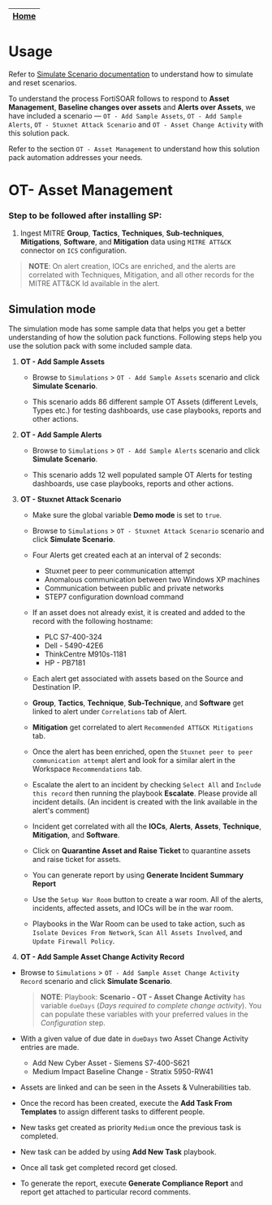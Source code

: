 | [Home](../README.md) |
| -------------------- |

# Usage

Refer to [Simulate Scenario documentation](https://github.com/fortinet-fortisoar/solution-pack-soc-simulator/blob/develop/docs/usage.md) to understand how to simulate and reset scenarios.

To understand the process FortiSOAR follows to respond to **Asset Management**, **Baseline changes over assets** and **Alerts over Assets**, we have included a scenario &mdash; `OT - Add Sample Assets`, `OT - Add Sample Alerts`, `OT - Stuxnet Attack Scenario` and `OT - Asset Change Activity` with this solution pack. 

Refer to the section `OT - Asset Management` to understand how this solution pack automation addresses your needs.

# OT- Asset Management

### Step to be followed after installing SP:

1. Ingest MITRE **Group**, **Tactics**, **Techniques**, **Sub-techniques**, **Mitigations**, **Software**, and **Mitigation** data using `MITRE ATT&CK` connector on `ICS` configuration.

> **NOTE**: On alert creation, IOCs are enriched, and the alerts are correlated with Techniques, Mitigation, and all other records for the MITRE ATT&CK Id available in the alert.

## Simulation mode

The simulation mode has some sample data that helps you get a better understanding of how the solution pack functions. Following steps help you use the solution pack with some included sample data.

1. **OT - Add Sample Assets**

    - Browse to `Simulations` > `OT - Add Sample Assets` scenario and click **Simulate Scenario**.

    - This scenario adds 86 different sample OT Assets (different Levels, Types etc.) for testing dashboards, use case playbooks, reports and other actions.<br>

2. **OT - Add Sample Alerts**

    - Browse to `Simulations` > `OT - Add Sample Alerts` scenario and click **Simulate Scenario**.

    - This scenario adds 12 well populated sample OT Alerts for testing dashboards, use case playbooks, reports and other actions.<br>

3. **OT - Stuxnet Attack Scenario**

    - Make sure the global variable **Demo mode** is set to `true`. 

    - Browse to `Simulations` > `OT - Stuxnet Attack Scenario` scenario and click **Simulate Scenario**.

    - Four Alerts get created each at an interval of 2 seconds:
        - Stuxnet peer to peer communication attempt
        - Anomalous communication between two Windows XP machines
        - Communication between public and private networks
        - STEP7 configuration download command

    - If an asset does not already exist, it is created and added to the record with the following hostname:
        - PLC S7-400-324
        - Dell - 5490-42E6
        - ThinkCentre M910s-1181
        - HP - PB7181

    - Each alert get associated with assets based on the Source and Destination IP.

    - **Group**, **Tactics**, **Technique**, **Sub-Technique**, and **Software** get linked to alert under `Correlations` tab of Alert.
    
    - **Mitigation** get correlated to alert `Recommended ATT&CK Mitigations` tab.

    - Once the alert has been enriched, open the `Stuxnet peer to peer communication attempt` alert and look for a similar alert in the Workspace `Recommendations` tab. 

    - Escalate the alert to an incident by checking `Select All` and `Include this record` then running the playbook **Escalate**. Please provide all incident details. (An incident is created with the link available in the alert's comment)

    - Incident get correlated with all the **IOCs**, **Alerts**, **Assets**, **Technique**, **Mitigation**, and **Software**.

    - Click on **Quarantine Asset and Raise Ticket** to quarantine assets and raise ticket for assets.

    - You can generate report by using **Generate Incident Summary Report**
    
    - Use the `Setup War Room` button to create a war room. All of the alerts, incidents, affected assets, and IOCs will be in the war room.
    
    - Playbooks in the War Room can be used to take action, such as `Isolate Devices From Network`, `Scan All Assets Involved`, and `Update Firewall Policy`.

4. **OT - Add Sample Asset Change Activity Record**

- Browse to `Simulations` > `OT - Add Sample Asset Change Activity Record` scenario and click **Simulate Scenario**.

    >**NOTE**: Playbook: **Scenario - OT - Asset Change Activity** has variable `dueDays` (*Days required to complete change activity*). You can populate these variables with your preferred values in the *Configuration* step.

- With a given value of due date in `dueDays` two Asset Change Activity entries are made.
    - Add New Cyber Asset - Siemens S7-400-S621
    - Medium Impact Baseline Change - Stratix 5950-RW41

- Assets are linked and can be seen in the Assets & Vulnerabilities tab.

- Once the record has been created, execute the **Add Task From Templates** to assign different tasks to different people. 

- New tasks get created as priority `Medium` once the previous task is completed.

- New task can be added by using **Add New Task** playbook.

- Once all task get completed record get closed.

- To generate the report, execute **Generate Compliance Report** and report get attached to particular record comments.
